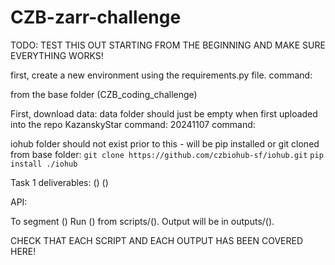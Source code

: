 # CZB-zarr-challenge

TODO: TEST THIS OUT STARTING FROM THE BEGINNING AND MAKE SURE EVERYTHING WORKS!

first, create a new environment using the requirements.py file. command:

from the base folder (CZB_coding_challenge)

First, download data:
data folder should just be empty when first uploaded into the repo
KazanskyStar command:
20241107 command:


iohub folder should not exist prior to this - will be pip installed or git cloned
from base folder:
`git clone https://github.com/czbiohub-sf/iohub.git`
`pip install ./iohub`

Task 1 deliverables:
()
()


API:

To segment ()
Run () from scripts/(). 
Output will be in outputs/().


CHECK THAT EACH SCRIPT AND EACH OUTPUT HAS BEEN COVERED HERE!